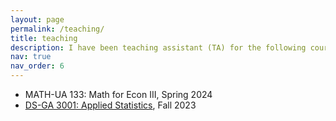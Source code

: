 ```yaml
---
layout: page
permalink: /teaching/
title: teaching
description: I have been teaching assistant (TA) for the following courses.
nav: true
nav_order: 6
---
```


- MATH-UA 133: Math for Econ III, Spring 2024
- [DS-GA 3001: Applied Statistics](https://yanjunhan2021.github.io/courses/applied_stats/index.html), Fall 2023
